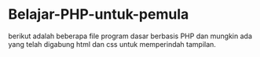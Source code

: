 # Belajar-PHP-untuk-pemula
berikut adalah beberapa file program dasar berbasis PHP dan mungkin ada yang telah digabung html dan css untuk memperindah tampilan.
